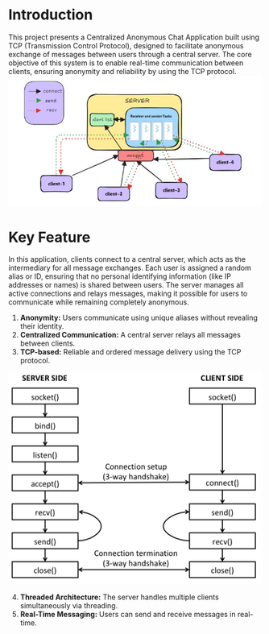 # Introduction
This project presents a Centralized Anonymous Chat Application built using TCP (Transmission Control Protocol), designed to facilitate anonymous exchange of messages between users through a central server. 
The core objective of this system is to enable real-time communication between clients, ensuring anonymity and reliability by using the TCP protocol.
 <img src="https://github.com/mohit1018102/SocketProgramming/blob/main/tcpChatApp/img/design.JPG"/>
# Key Feature
In this application, clients connect to a central server, which acts as the intermediary for all message exchanges. 
Each user is assigned a random alias or ID, ensuring that no personal identifying information (like IP addresses or names) is shared between users. 
The server manages all active connections and relays messages, making it possible for users to communicate while remaining completely anonymous.

1. **Anonymity:** Users communicate using unique aliases without revealing their identity.
2. **Centralized Communication:** A central server relays all messages between clients.
3. **TCP-based:** Reliable and ordered message delivery using the TCP protocol.

<img src="https://github.com/mohit1018102/SocketProgramming/blob/main/tcpChatApp/img/tcp-socket.png"/>

4. **Threaded Architecture:** The server handles multiple clients simultaneously via threading.
5. **Real-Time Messaging:** Users can send and receive messages in real-time.




